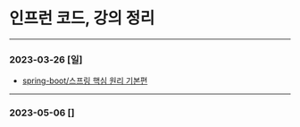 # 인프런 코드, 강의 정리
* * *
### 2023-03-26 [일]
- [spring-boot/스프링 핵심 원리 기본편](https://github.com/xxx-sj/Inflearn/tree/master/spring/spring_boot/01.%EC%8A%A4%ED%94%84%EB%A7%81%ED%95%B5%EC%8B%AC%EC%9B%90%EB%A6%AC-%EA%B8%B0%EB%B3%B8%ED%8E%B8)
* * *
### 2023-05-06 []
